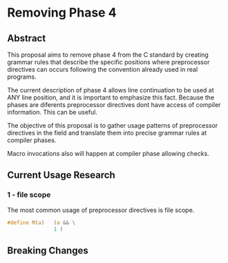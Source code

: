 # Removing Phase 4

## Abstract

This proposal aims to remove phase 4 from the C standard by creating grammar rules that describe the specific positions
where preprocessor directives can occurs following the convention already used in real programs.

The current description of phase 4 allows line continuation to be used at  ANY line position, and it is important to emphasize this fact.
Because the phases are diferents preprocessor directives dont have access of compiler information. This can be useful.

The objective of this proposal is to gather usage patterns of preprocessor directives in the field and translate them into precise grammar rules
at compiler phases.

Macro invocations also will happen at compiler phase allowing checks.

## Current Usage Research

### 1 - file scope
The most common usage of preprocessor directives is file scope.

```c
#define M(a)   (a && \
               1 )
```
  
## Breaking Changes

